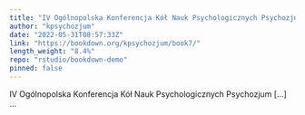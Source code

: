 ```yaml
---
title: "IV Ogólnopolska Konferencja Kół Nauk Psychologicznych Psychozjum"
author: "kpsychozjum"
date: "2022-05-31T08:57:33Z"
link: "https://bookdown.org/kpsychozjum/book7/"
length_weight: "8.4%"
repo: "rstudio/bookdown-demo"
pinned: false
---
```


IV Ogólnopolska Konferencja Kół Nauk Psychologicznych Psychozjum [...]  ...
